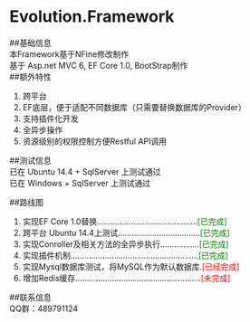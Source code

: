 # Evolution.Framework   
##基础信息  
本Framework基于NFine修改制作  
基于 Asp.net MVC 6, EF Core 1.0, BootStrap制作  
##额外特性  
1. 跨平台  
2. EF底层，便于适配不同数据库（只需要替换数据库的Provider）  
3. 支持插件化开发  
4. 全异步操作
5. 资源级别的权限控制方便Restful API调用  

##测试信息  
已在 Ubuntu 14.4 + SqlServer 上测试通过  
已在 Windows + SqlServer 上测试通过  

##路线图  
1. 实现EF Core 1.0替换............................................<font color="green">[已完成]</font>  
1. 跨平台 Ubuntu 14.4上测试....................................<font color="green">[已完成]</font>  
1. 实现Conroller及相关方法的全异步执行.................<font color="green">[已完成]</font>  
1. 实现插件机制........................................................<font color="green">[已完成]</font>   
1. 实现Mysql数据库测试，将MySQL作为默认数据库.<font color="red">[已经完成]</font> 
1. 增加Redis缓存.......................................................<font color="red">[未完成]</font>  
  
##联系信息  
QQ群：489791124